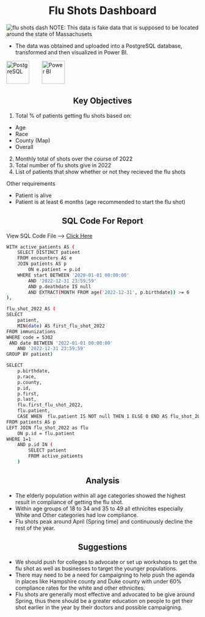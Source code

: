 # <h1 align="center">Flu Shots Dashboard</h1>

![flu shots dash](https://github.com/nmowens95/Flu-Shots-Dashboard/assets/126295718/47bb9444-5336-497d-971c-e665a74a3d01)
NOTE: This data is fake data that is supposed to be located around the state of Massachusets
- The data was obtained and uploaded into a PostgreSQL database, transformed and then visualized in Power BI.
  
<img src="https://cdn.jsdelivr.net/gh/devicons/devicon/icons/postgresql/postgresql-original.svg" height="60" alt="PostgreSQL"/> <img width="25"/>
<img src="https://github.com/nmowens95/nmowens95/assets/126295718/e26519e6-9bec-477e-8eb9-8f3770f2dbe9" height="60" alt="Power BI"/> <img width="25"/>

## <h2 align="center">Key Objectives</h2>
1) Total % of patients getting flu shots based on:
- Age 
- Race
- County (Map)
- Overall
2) Monthly total of shots over the course of 2022
3) Total number of flu shots give in 2022
4) List of patients that show whether or not they recieved the flu shots

Other requirements
- Patient is alive
- Patient is at least 6 months (age recommended to start the flu shot)

## <h2 align="center">SQL Code For Report</h2>
View SQL Code File --> [Click Here](https://github.com/nmowens95/Flu-Shots-Dashboard/blob/main/sql_scripts/flu_shot_script.sql)
```bash
WITH active_patients AS (
	SELECT DISTINCT patient
	FROM encounters AS e
	JOIN patients AS p
		ON e.patient = p.id
	WHERE start BETWEEN '2020-01-01 00:00:00'
		AND '2022-12-31 23:59:59'
		AND p.deathdate IS null
		AND EXTRACT(MONTH FROM age('2022-12-31', p.birthdate)) >= 6
),

flu_shot_2022 AS (
SELECT
	patient,
	MIN(date) AS first_flu_shot_2022
FROM immunizations
WHERE code = 5302
 AND date BETWEEN '2022-01-01 00:00:00'
 	AND '2022-12-31 23:59:59'
GROUP BY patient)

SELECT
	p.birthdate,
	p.race,
	p.county,
	p.id,
	p.first,
	p.last,
	flu.first_flu_shot_2022,
	flu.patient,
	CASE WHEN  flu.patient IS NOT null THEN 1 ELSE 0 END AS flu_shot_2022
FROM patients AS p
LEFT JOIN flu_shot_2022 as flu
	ON p.id = flu.patient
WHERE 1=1
	AND p.id IN (
		SELECT patient
		FROM active_patients
	)
```

## <h2 align="center">Analysis</h2>
- The elderly population within all age categories showed the highest result in compliance of getting the flu shot.
- Within age groups of 18 to 34 and 35 to 49 all ethnicites especially White and Other categories had low compliance.
- Flu shots peak around April (Spring time) and continuously decline the rest of the year.

## <h2 align="center">Suggestions</h2>
- We should push for colleges to advocate or set up workshops to get the flu shot as well as businesses to target the younger populations.
- There may need to be a need for campaigning to help push the agenda in places like Hampshire county and Duke county with under 60% compliance rates for the white and other ethnicites.
- Flu shots are generally most effective and advocated to be give around Spring, thus there should be a greater education on people to get their shot earlier in the year by their doctors and possible campaigning.
